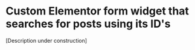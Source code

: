# Custom Elementor form widget that searches for posts using its ID's

[Description under construction]
